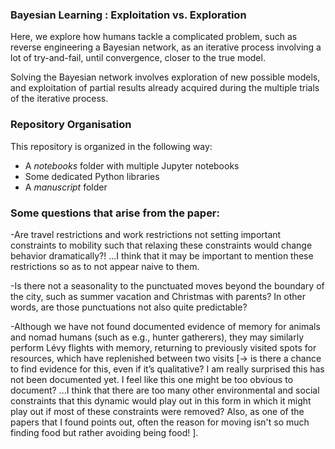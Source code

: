 ### Bayesian Learning : Exploitation vs. Exploration
Here, we explore how humans tackle a complicated problem, such as reverse engineering a Bayesian network, as an iterative process involving a lot of try-and-fail, until convergence, closer to the true model.

Solving the Bayesian network involves exploration of new possible models, and exploitation of partial results already acquired during the multiple trials of the iterative process.

### Repository Organisation

This repository is organized in the following way:
- A *notebooks* folder with multiple Jupyter notebooks
- Some dedicated Python libraries
- A *manuscript* folder

### Some questions that arise from the paper:

-Are travel restrictions and work restrictions not setting important constraints to mobility such that relaxing these constraints would change behavior dramatically?! ...I think that it may be important to mention these restrictions so as to not appear naive to them.

-Is there not a seasonality to the punctuated moves beyond the boundary of the city, such as summer vacation and Christmas with parents? In other words, are those punctuations not also quite predictable? 

-Although we have not found documented evidence of memory for animals and nomad humans (such as e.g., hunter gatherers), they may similarly perform Lévy flights with memory, returning to previously visited spots for resources, which have replenished between two visits [→ is there a chance to find evidence for this, even if it’s qualitative? I am really surprised this has not been documented yet. I feel like this one might be too obvious to document? ...I think that there are too many other environmental and social constraints that this dynamic would play out in this form in which it might play out if most of these constraints were removed? Also, as one of the papers that I found points out, often the reason for moving isn't so much finding food but rather avoiding being food! ]. 

